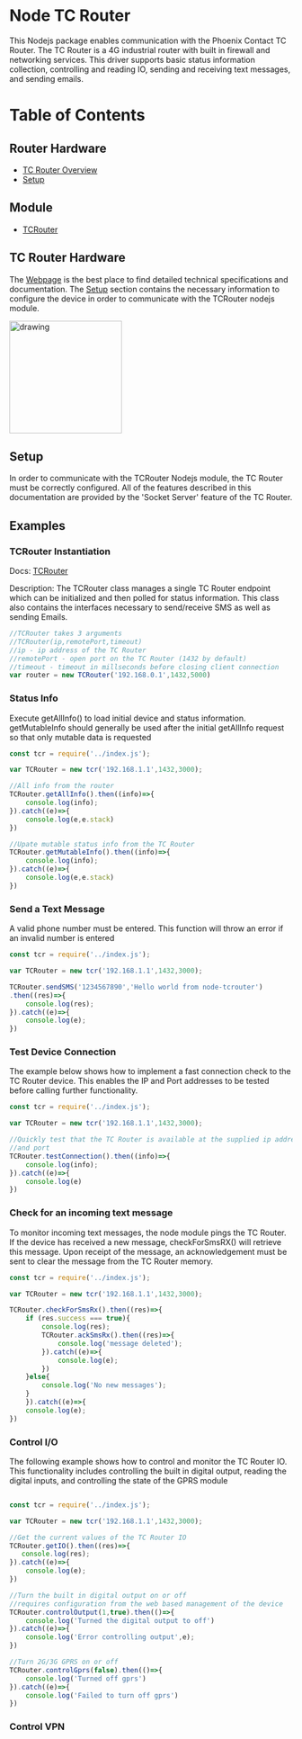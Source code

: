 # Node TC Router

This Nodejs package enables communication with the Phoenix Contact TC Router.  The TC Router is a 4G industrial router with built in firewall and networking services.  This driver supports basic status information collection, controlling and reading IO, sending and receiving text messages, and sending emails.


<!-- @import "[TOC]" {cmd="toc" depthFrom=1 depthTo=6 orderedList=false} -->
<!-- code_chunk_output -->

# Table of Contents

## Router Hardware
* [TC Router Overview](#tc-router-device)
* [Setup](#router-socket-setup)

## Module
* [TCRouter](##TCRouter)


<!-- /code_chunk_output -->

## TC Router Hardware

The [Webpage](https://www.phoenixcontact.com/online/portal/us/?uri=pxc-oc-itemdetail:pid=2702528&library=usen&pcck=P-08-01-03-01&tab=1&selectedCategory=ALL) is the best place to find detailed technical specifications and documentation.  The [Setup](#router-socket-setup) section contains the necessary information to configure the device in order to communicate with the TCRouter nodejs module.

<img src="https://www.phoenixcontact.com/assets/images_pr/product_photos/large/78395_1000_int_04.jpg" alt="drawing" width="200"/>

## Setup

In order to communicate with the TCRouter Nodejs module, the TC Router must be correctly configured.  All of the features described in this documentation are provided by the 'Socket Server' feature of the TC Router.

## Examples

### TCRouter Instantiation

Docs:   [TCRouter](./docs/tcrouter.md)

Description:    The TCRouter class manages a single TC Router endpoint which can be initialized and then polled for status information.  This class also contains the interfaces necessary to send/receive SMS as well as sending Emails.

```javascript
//TCRouter takes 3 arguments
//TCRouter(ip,remotePort,timeout)
//ip - ip address of the TC Router
//remotePort - open port on the TC Router (1432 by default)
//timeout - timeout in millseconds before closing client connection
var router = new TCRouter('192.168.0.1',1432,5000)
```

### Status Info

Execute getAllInfo() to load initial device and status information.  getMutableInfo should generally be used after the initial getAllInfo request so that only mutable data is requested

```javascript
const tcr = require('../index.js');

var TCRouter = new tcr('192.168.1.1',1432,3000);

//All info from the router
TCRouter.getAllInfo().then((info)=>{
    console.log(info);
}).catch((e)=>{
    console.log(e,e.stack)
})

//Upate mutable status info from the TC Router
TCRouter.getMutableInfo().then((info)=>{
    console.log(info);
}).catch((e)=>{
    console.log(e,e.stack)
})

```


### Send a Text Message

A valid phone number must be entered.  This function will throw an error if an invalid number is entered

```javascript
const tcr = require('../index.js');

var TCRouter = new tcr('192.168.1.1',1432,3000);

TCRouter.sendSMS('1234567890','Hello world from node-tcrouter')
.then((res)=>{
    console.log(res);
}).catch((e)=>{
    console.log(e);
})

```

### Test Device Connection

The example below shows how to implement a fast connection check to the TC Router device.  This enables the IP and Port addresses to be tested before calling further functionality.

```javascript
const tcr = require('../index.js');

var TCRouter = new tcr('192.168.1.1',1432,3000);

//Quickly test that the TC Router is available at the supplied ip address
//and port
TCRouter.testConnection().then((info)=>{
    console.log(info);
}).catch((e)=>{
    console.log(e)
})


```

### Check for an incoming text message

To monitor incoming text messages, the node module pings the TC Router.  If the device has received a new message, checkForSmsRX() will retrieve this message.  Upon receipt of the message, an acknowledgement must be sent to clear the message from the TC Router memory.

```javascript
const tcr = require('../index.js');

var TCRouter = new tcr('192.168.1.1',1432,3000);

TCRouter.checkForSmsRx().then((res)=>{
    if (res.success === true){
        console.log(res);
        TCRouter.ackSmsRx().then((res)=>{
            console.log('message deleted');
        }).catch((e)=>{
            console.log(e);
        })
    }else{
        console.log('No new messages');
    }
    }).catch((e)=>{
    console.log(e);
})

```

### Control I/O

The following example shows how to control and monitor the TC Router IO.  This functionality includes controlling the built in digital output, reading the digital inputs, and controlling the state of the GPRS module

```javascript

const tcr = require('../index.js');

var TCRouter = new tcr('192.168.1.1',1432,3000);

//Get the current values of the TC Router IO
TCRouter.getIO().then((res)=>{
   console.log(res);
}).catch((e)=>{
    console.log(e);
})

//Turn the built in digital output on or off
//requires configuration from the web based management of the device
TCRouter.controlOutput(1,true).then(()=>{
    console.log('Turned the digital output to off')
}).catch((e)=>{
    console.log('Error controlling output',e);
})

//Turn 2G/3G GPRS on or off
TCRouter.controlGprs(false).then(()=>{
    console.log('Turned off gprs')
}).catch((e)=>{
    console.log('Failed to turn off gprs')
})

```

### Control VPN

```javascript


```